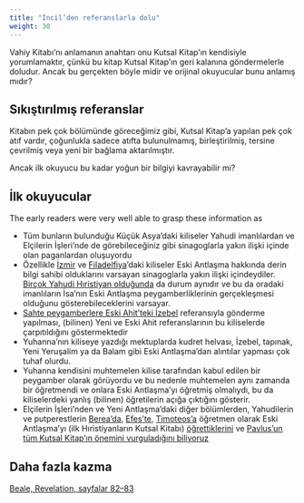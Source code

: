 ```yaml
---
title: "İncil’den referanslarla dolu"
weight: 30
---
```


Vahiy Kitabı’nı anlamanın anahtarı onu Kutsal Kitap’ın kendisiyle yorumlamaktır, çünkü bu kitap Kutsal Kitap’ın geri kalanına göndermelerle doludur. Ancak bu gerçekten böyle midir ve orijinal okuyucular bunu anlamış mıdır?

## Sıkıştırılmış referanslar

<a name="b71f"></a>
Kitabın pek çok bölümünde göreceğimiz gibi, Kutsal Kitap’a yapılan pek çok atıf vardır, çoğunlukla sadece atıfta bulunulmamış, birleştirilmiş, tersine çevrilmiş veya yeni bir bağlama aktarılmıştır.

Ancak ilk okuyucu bu kadar yoğun bir bilgiyi kavrayabilir mi?

## İlk okuyucular

<a name="5d38"></a>
The early readers were very well able to grasp these information as

- Tüm bunların bulunduğu Küçük Asya’daki kiliseler Yahudi imanlılardan ve Elçilerin İşleri’nde de görebileceğiniz gibi sinagoglarla yakın ilişki içinde olan paganlardan oluşuyordu
- Özellikle [İzmir](https://www.bibleserver.com/TR/Vahiy2%3A9) ve [Filadelfiya](https://www.bibleserver.com/TR/Vahiy3%3A9)’daki kiliseler Eski Antlaşma hakkında derin bilgi sahibi olduklarını varsayan sinagoglarla yakın ilişki içindeydiler. [Birçok Yahudi Hıristiyan olduğunda](https://www.bibleserver.com/TR/Vahiy3%3A9) da durum aynıdır ve bu da oradaki imanlıların İsa’nın Eski Antlaşma peygamberliklerinin gerçekleşmesi olduğunu gösterebileceklerini varsayar.
- [Sahte peygamberlere Eski Ahit’teki İzebel](https://www.bibleserver.com/TR/Vahiy2%3A20) referansıyla gönderme yapılması, (bilinen) Yeni ve Eski Ahit referanslarının bu kiliselerde çarpıtıldığını göstermektedir
- Yuhanna’nın kiliseye yazdığı mektuplarda kudret helvası, İzebel, tapınak, Yeni Yeruşalim ya da Balam gibi Eski Antlaşma’dan alıntılar yapması çok tuhaf olurdu.
- Yuhanna kendisini muhtemelen kilise tarafından kabul edilen bir peygamber olarak görüyordu ve bu nedenle muhtemelen aynı zamanda bir öğretmendi ve onlara Eski Antlaşma’yı öğretmiş olmalıydı, bu da kiliselerdeki yanlış (bilinen) öğretilerin açığa çıktığını gösterir.
- Elçilerin İşleri’nden ve Yeni Antlaşma’daki diğer bölümlerden, Yahudilerin ve putperestlerin [Berea’da](https://www.bibleserver.com/TR/El%C3%A7ilerin%20%C4%B0%C5%9Fleri17%3A10-12), [Efes’te](https://www.bibleserver.com/TR/El%C3%A7ilerin%20%C4%B0%C5%9Fleri18%3A24-28), [Timoteos’a](https://www.bibleserver.com/TR/2.Timoteos2%3A2) öğretmen olarak Eski Antlaşma’yı (ilk Hıristiyanların Kutsal Kitabı) [öğrettiklerini](https://www.bibleserver.com/TR/2.Timoteos2%3A15) ve [Pavlus’un tüm Kutsal Kitap’ın önemini vurguladığını biliyoruz](https://www.bibleserver.com/TR/2.Timoteos3%3A16-17)

## Daha fazla kazma

[Beale, Revelation, sayfalar 82–83](../../../../about/ressources/index.html#beale_rev)

